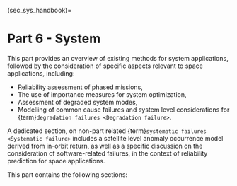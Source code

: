 <!--- Copyright (C) Matrisk GmbH 2022 -->

(sec_sys_handbook)=
# Part 6 - System

This part provides an overview of existing methods for system applications, followed by the consideration of specific aspects relevant to space applications, including:
* Reliability assessment of phased missions, 
* The use of importance measures for system optimization, 
* Assessment of degraded system modes, 
* Modelling of common cause failures and system level considerations for {term}`degradation failures <Degradation failure>`. 

A dedicated section, on non-part related {term}`systematic failures <Systematic failure>` includes a satellite level anomaly occurrence model derived from in-orbit return, as well as a specific discussion on the consideration of software-related failures, in the context of reliability prediction for space applications.


This part contains the following sections:
```{tableofcontents}
```